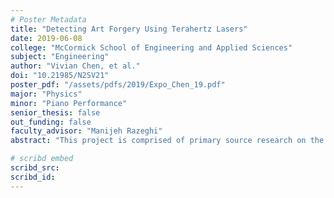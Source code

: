```yaml
---
# Poster Metadata
title: "Detecting Art Forgery Using Terahertz Lasers"
date: 2019-06-08
college: "McCormick School of Engineering and Applied Sciences"
subject: "Engineering"
author: "Vivian Chen, et al."
doi: "10.21985/N2SV21"
poster_pdf: "/assets/pdfs/2019/Expo_Chen_19.pdf"
major: "Physics"
minor: "Piano Performance"
senior_thesis: false
out_funding: false
faculty_advisor: "Manijeh Razeghi"
abstract: "This project is comprised of primary source research on the field of semiconductor microscopy. We were interested in determining a more interdisciplinary application of this technology, as the most frequently cited applications are for defense purposes such as drug screening or infrared imaging. When we researched, we found that these technologies have been used in detecting art forgery and were intrigued to find that laser imaging boasts remarkable benefits over prior methods, as they are not destructive and offer large amounts of information beyond what surface level techniques can provide. The intent of the project was to come up with a 30-minute presentation outlining current technologies and possible improvements to the technology. Due to the scientific properties of different colors of lights, lasers of different colors can be used to determine chemical composition of paints without destructive chemical processes and can also be used to find hidden signatures or features underneath other layers of paint. This is because certain colors can see through certain layers, exactly like an X-ray, and display features at varying depths below the surface. We briefly discuss using more advanced light sources and the types of advantages they can offer, in addition to possible improvements allowing for lower cost and higher temperature operation of these kinds of systems. There is currently a barrier to commercialization both in cost and in temperature which can be resolved by some of the methods we propose for laser and detector construction."

# scribd embed
scribd_src:
scribd_id:
---
```

